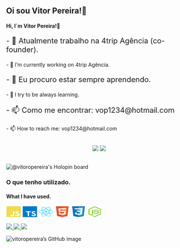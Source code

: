 ## Oi sou Vitor Pereira!👋
#### Hi, I´m Vitor Pereira!👋

<p style="font-size:20px">- 🔭 Atualmente trabalho na 4trip Agência (co-founder).</p>
<p style="font-size:14px;">- 🔭 I’m currently working on 4trip Agência.</p>
<p style="font-size:20px">- 🌱 Eu procuro estar sempre aprendendo. </p>
<p style="font-size:14px">- 🌱 I try to be always learning.</p>
<p style="font-size:20px">- 📫 Como me encontrar: vop1234@hotmail.com</p>
<p style="font-size:14px">- 📫 How to reach me: vop1234@hotmail.com</p>
<br>

<div align="center">
  
  <img height="180em" src="https://github-readme-stats.vercel.app/api?username=vitoropereira&show_icons=true&theme=dark&include_all_commits=true&count_private=true"/>
  <img height="180em" src="https://github-readme-stats.vercel.app/api/top-langs/?username=vitoropereira&layout=compact&langs_count=7&theme=dark"/>
</div>
<br>

![@vitoropereira's Holopin board](https://holopin.me/vitoropereira)

### O que tenho utilizado.
#### What I have used.


<div style="display: inline_block">

   <img align="center" alt="Rafa-Js" height="30" width="40" src="https://raw.githubusercontent.com/devicons/devicon/master/icons/javascript/javascript-plain.svg"/>
   <img align="center" alt="Rafa-Ts" height="30" width="40" src="https://raw.githubusercontent.com/devicons/devicon/master/icons/typescript/typescript-plain.svg"/>
   <img align="center" alt="Rafa-React" height="30" width="40" src="https://raw.githubusercontent.com/devicons/devicon/master/icons/react/react-original.svg"/>
   <img align="center" alt="Rafa-HTML" height="30" width="40" src="https://raw.githubusercontent.com/devicons/devicon/master/icons/html5/html5-original.svg"/>
   <img align="center" alt="Rafa-CSS" height="30" width="40" src="https://raw.githubusercontent.com/devicons/devicon/master/icons/css3/css3-original.svg"/>
   <img align="center" alt="Rafa-Python" height="30" width="40" src="https://raw.githubusercontent.com/devicons/devicon/master/icons/nodejs/nodejs-original.svg"/>

</div>

<br>

<div>

  <a href="https://instagram.com/vitoronofrepereira" target="_blank">
  <img src="https://img.shields.io/badge/-Instagram-%23E4405F?style=for-the-badge&logo=instagram&logoColor=white" target="_blank">
  </a>
  <a href="mailto:vop1234@hotmail.com">
  <img src="https://img.shields.io/badge/-Hotmail-%23333?style=for-the-badge&logo=gmail&logoColor=white" target="_blank">
  </a>
  <a href="https://www.linkedin.com/in/vitor-onofre-pereira/" target="_blank">
  <img src="https://img.shields.io/badge/-LinkedIn-%230077B5?style=for-the-badge&logo=linkedin&logoColor=white" target="_blank">
  </a> 
 
</div>

![vitoropereira’s GitHub image](https://crd.so/i/vitoropereira?dark&removeLink)
